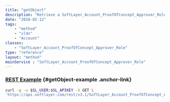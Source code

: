 ```yaml
---
title: "getObject"
description: "Retrieve a SoftLayer_Account_ProofOfConcept_Approver_Role record."
date: "2018-02-12"
tags:
    - "method"
    - "sldn"
    - "Account"
classes:
    - "SoftLayer_Account_ProofOfConcept_Approver_Role"
type: "reference"
layout: "method"
mainService : "SoftLayer_Account_ProofOfConcept_Approver_Role"
---
```


### [REST Example](#getObject-example) <a href="/article/rest/"><i class="fas fa-question"></i></a> {#getObject-example .anchor-link} 
```bash
curl -g -u $SL_USER:$SL_APIKEY -X GET \
'https://api.softlayer.com/rest/v3.1/SoftLayer_Account_ProofOfConcept_Approver_Role/{SoftLayer_Account_ProofOfConcept_Approver_RoleID}/getObject'
```
